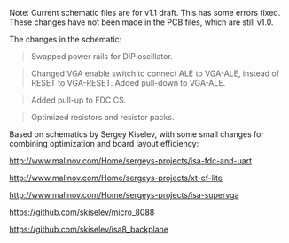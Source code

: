 Note: Current schematic files are for v1.1 draft. This has some errors fixed. These changes have not been made in the PCB files, which are still v1.0.

The changes in the schematic:
> Swapped power rails for DIP oscillator.

> Changed VGA enable switch to connect ALE to VGA-ALE, instead of RESET to VGA-RESET. Added pull-down to VGA-ALE.

> Added pull-up to FDC CS.

> Optimized resistors and resistor packs.

Based on schematics by Sergey Kiselev, with some small changes for combining optimization and board layout efficiency:

http://www.malinov.com/Home/sergeys-projects/isa-fdc-and-uart

http://www.malinov.com/Home/sergeys-projects/xt-cf-lite

http://www.malinov.com/Home/sergeys-projects/isa-supervga

https://github.com/skiselev/micro_8088

https://github.com/skiselev/isa8_backplane

